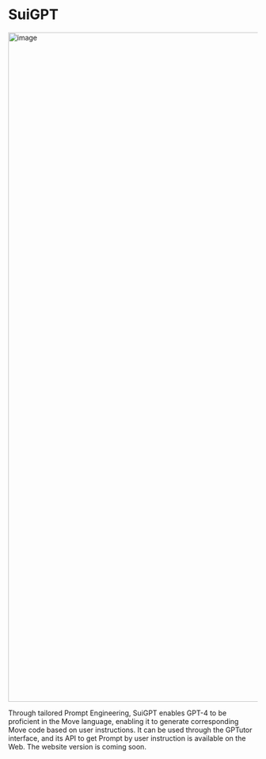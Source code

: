 # SuiGPT

<img width="1349" alt="image" src="https://github.com/GPTutor/SuiGPT/assets/43432631/1c52d3e1-4106-410f-bd17-95c7a2d2c600">

Through tailored Prompt Engineering, SuiGPT enables GPT-4 to be proficient in the Move language, enabling it to generate corresponding Move code based on user instructions. It can be used through the GPTutor interface, and its API to get Prompt by user instruction is available on the Web. The website version is coming soon.
